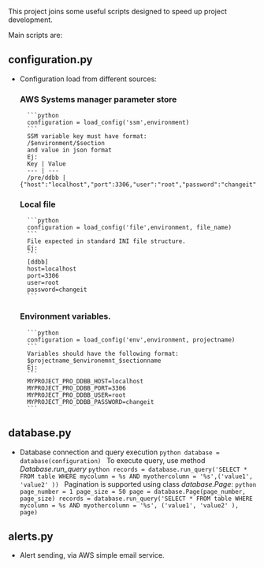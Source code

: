 This project joins some useful scripts designed to speed up project development.

Main scripts are:

## configuration.py
- Configuration load from different sources:
    ### AWS Systems manager parameter store
        ```python
        configuration = load_config('ssm',environment)
        ```
        SSM variable key must have format: 
        /$environment/$section 
        and value in json format
        Ej:
        Key | Value
        --- | ---
        /pre/ddbb | {"host":"localhost","port":3306,"user":"root","password":"changeit"}
    ### Local file
        ```python
        configuration = load_config('file',environment, file_name)
        ```
        File expected in standard INI file structure. 
        Ej:
        ```
        [ddbb]
        host=localhost
        port=3306
        user=root
        password=changeit
        ```
    ### Environment variables.
        ```python
        configuration = load_config('env',environment, projectname)
        ```
        Variables should have the following format:
        $projectname_$environemnt_$sectionname
        Ej:
        ```
        MYPROJECT_PRO_DDBB_HOST=localhost
        MYPROJECT_PRO_DDBB_PORT=3306
        MYPROJECT_PRO_DDBB_USER=root
        MYPROJECT_PRO_DDBB_PASSWORD=changeit
        ```
## database.py
- Database connection and query execution
        ```python
        database = database(configuration)
        ```
        To execute query, use method *Database.run_query*
        ```python
        records = database.run_query('SELECT * FROM table WHERE mycolumn = %s AND myothercolumn = '%s',('value1', 'value2' ))
        ```
        Pagination is supported using class *database.Page*:
        ```python
        page_number = 1
        page_size = 50
        page = database.Page(page_number, page_size)
        records = database.run_query('SELECT * FROM table WHERE mycolumn = %s AND myothercolumn = '%s', ('value1', 'value2' ), page)
        ```
## alerts.py
- Alert sending, via AWS simple email service.
